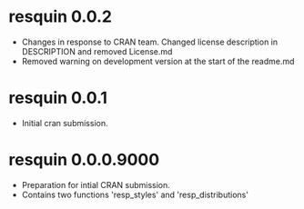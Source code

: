 # resquin 0.0.2
* Changes in response to CRAN team. Changed license description in DESCRIPTION
and removed License.md
* Removed warning on development version at the start of the readme.md

# resquin 0.0.1
* Initial cran submission.

# resquin 0.0.0.9000
* Preparation for intial CRAN submission.
* Contains two functions 'resp_styles' and 'resp_distributions'
